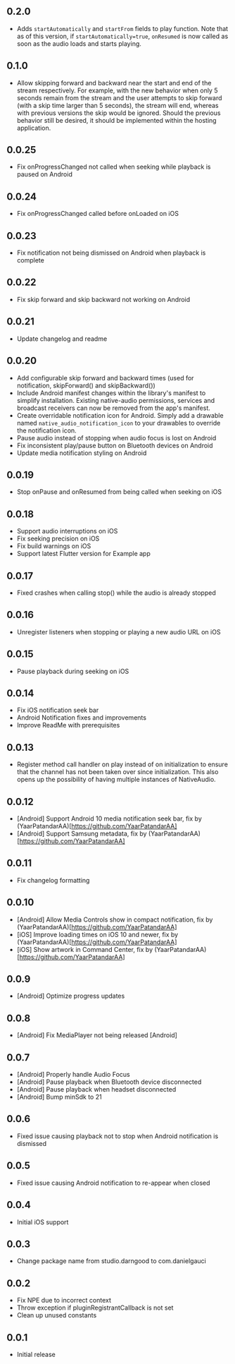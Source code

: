 ## 0.2.0

* Adds `startAutomatically` and `startFrom` fields to play function. Note that as of this version, if `startAutomatically=true`, `onResumed` is now called as soon as the audio loads and starts playing.

## 0.1.0

* Allow skipping forward and backward near the start and end of the stream respectively. For example, with the new behavior when only 5 seconds remain from the stream and the user attempts to skip forward (with a skip time larger than 5 seconds), the stream will end, whereas with previous versions the skip would be ignored. Should the previous behavior still be desired, it should be implemented within the hosting application.

## 0.0.25

* Fix onProgressChanged not called when seeking while playback is paused on Android

## 0.0.24

* Fix onProgressChanged called before onLoaded on iOS

## 0.0.23

* Fix notification not being dismissed on Android when playback is complete

## 0.0.22

* Fix skip forward and skip backward not working on Android

## 0.0.21

* Update changelog and readme

## 0.0.20

* Add configurable skip forward and backward times (used for notification, skipForward() and skipBackward())
* Include Android manifest changes within the library's manifest to simplify installation. Existing native-audio permissions, services and broadcast receivers can now be removed from the app's manifest.
* Create overridable notification icon for Android. Simply add a drawable named `native_audio_notification_icon` to your drawables to override the notification icon.
* Pause audio instead of stopping when audio focus is lost on Android
* Fix inconsistent play/pause button on Bluetooth devices on Android
* Update media notification styling on Android

## 0.0.19

* Stop onPause and onResumed from being called when seeking on iOS

## 0.0.18

* Support audio interruptions on iOS
* Fix seeking precision on iOS
* Fix build warnings on iOS
* Support latest Flutter version for Example app

## 0.0.17

* Fixed crashes when calling stop() while the audio is already stopped

## 0.0.16

* Unregister listeners when stopping or playing a new audio URL on iOS

## 0.0.15

* Pause playback during seeking on iOS

## 0.0.14

* Fix iOS notification seek bar
* Android Notification fixes and improvements
* Improve ReadMe with prerequisites 

## 0.0.13

* Register method call handler on play instead of on initialization to ensure that the channel has not been taken over since initialization. This also opens up the possibility of having multiple instances of NativeAudio.

## 0.0.12

* [Android] Support Android 10 media notification seek bar, fix by (YaarPatandarAA)[https://github.com/YaarPatandarAA]
* [Android] Support Samsung metadata, fix by (YaarPatandarAA)[https://github.com/YaarPatandarAA]

## 0.0.11

* Fix changelog formatting

## 0.0.10

* [Android] Allow Media Controls show in compact notification, fix by (YaarPatandarAA)[https://github.com/YaarPatandarAA]
* [iOS] Improve loading times on iOS 10 and newer, fix by (YaarPatandarAA)[https://github.com/YaarPatandarAA]
* [iOS] Show artwork in Command Center, fix by (YaarPatandarAA)[https://github.com/YaarPatandarAA]

## 0.0.9

* [Android] Optimize progress updates

## 0.0.8

* [Android] Fix MediaPlayer not being released [Android]

## 0.0.7

* [Android] Properly handle Audio Focus
* [Android] Pause playback when Bluetooth device disconnected
* [Android] Pause playback when headset disconnected
* [Android] Bump minSdk to 21

## 0.0.6

* Fixed issue causing playback not to stop when Android notification is dismissed

## 0.0.5

* Fixed issue causing Android notification to re-appear when closed

## 0.0.4

* Initial iOS support

## 0.0.3

* Change package name from studio.darngood to com.danielgauci

## 0.0.2

* Fix NPE due to incorrect context
* Throw exception if pluginRegistrantCallback is not set
* Clean up unused constants

## 0.0.1

* Initial release
